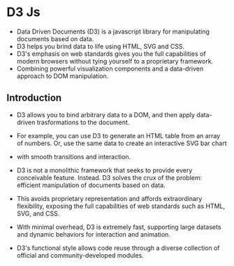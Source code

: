 # D3 Js
- Data Driven Documents (D3) is a javascript library for manipulating documents based on data.
- D3 helps you brind data to life using HTML, SVG and CSS. 
- D3's emphasis on web standards gives you the full capabilities of modern browsers without tying yourself to a proprietary framework.
- Combining powerful visualization components and a data-driven approach to DOM manipulation.


## Introduction
- D3 allows you to bind arbitrary data to a DOM, and then apply data-driven trasformations to the document.
- For example, you can use D3 to generate an HTML table from an array of numbers. Or, use the same data to create an interactive SVG bar chart
- with smooth transitions and interaction.

- D3 is not a monolithic framework that seeks to provide every conceivable feature. Instead. D3 solves the crux of the problem: efficient manipulation of documents based on data.
- This avoids proprietary representation and affords extraordinary flexibility, exposing the full capabilities of web standards such as HTML, SVG, and CSS.
- With minimal overhead, D3 is extremely fast, supporting large datasets and dynamic behaviors for interaction and animation. 
- D3's functional style allows code reuse through a diverse collection of official and community-developed modules.
